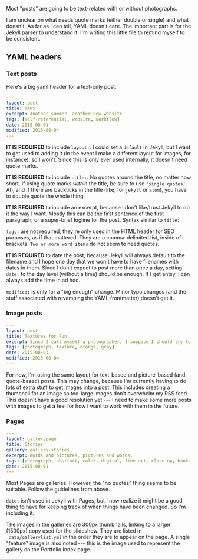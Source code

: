 Most "posts" are going to be text-related with or without photographs.

I am unclear on what needs quote marks (either double or single) and what doesn't. As far as I can tell, YAML doesn't care. The important part is for the Jekyll parser to understand it. I'm writing this little file to remind myself to be consistent.

## YAML headers

### Text posts

Here's a big yaml header for a text-only post:

~~~ yaml
---
layout: post
title: YANS
excerpt: Another summer, another new website
tags: [self-referential, website, workflow]
date: 2015-08-01
modified: 2015-08-04
---
~~~

**IT IS REQUIRED** to include `layout:`. I could set a `default` in Jekyll, but I want to get used to adding it (in the event I make a different layout for images, for instance), so I won't. Since this is only ever used internally, it doesn't need quote marks.

**IT IS REQUIRED** to include `title:`. No quotes around the title, no matter how short. If using quote marks *within* the title, be sure to use `'single quotes'`. Ah, and if there are backticks in the title (like, for `jekyll` or `atom`), you have to double quote the whole thing.

**IT IS REQUIRED** to include an excerpt, because I don't like/trust Jekyll to do it the way I want. Mostly this can be the first sentence of the first paragraph, or a super-brief logline for the post. Syntax similar to `title:`

`tags:` are not required, they're only used in the HTML header for SEO purposes, as if that mattered. They are a comma-delimited list, inside of brackets. `Two or more word items` do not seem to need quotes.

**IT IS REQUIRED** to date the post, because Jekyll will always default to the filename and I hope one day that we won't have to have filenames with dates in them.  Since I don't expect to post more than once a day, setting `date:` to the day level (without a time) should be enough. If I get antsy, I can always add the time in ad hoc.

`modified:` is only for a "big enough" change. Minor typo changes (and the stuff associated with revamping the YAML frontmatter) doesn't get it.



### Image posts

~~~ yaml
---
layout: post
title: Textures for Fun
excerpt: Since I call myself a photographer, I suppose I should try to include some images in my posts.
tags: [photograph, texture, orange, gray]
date: 2015-08-03
modified: 2015-08-04
---
~~~

For now, I'm using the same layout for text-based and picture-based (and quote-based) posts. This may change, because I'm currently having to do lots of extra stuff to get images into a post. This includes creating a thumbnail for an image so too-large images don't overwhelm my RSS feed. This doesn't have a good resolution yet --- I need to make some more posts with images to get a feel for how I want to work with them in the future.



### Pages

~~~ yaml
---
layout: gallerypage
title: Stories
gallery: gallery-stories
excerpt: Words and pictures, pictures and words.
tags: [photograph, abstract, color, digital, fine art, close up, books, stories]
date: 2015-08-01
---
~~~

Most Pages are galleries. However, the "no quotes" thing seems to be suitable. Follow the guidelines from above.

`date:` isn't used in Jekyll with Pages, but I now realize it might be a good thing to have for keeping track of when things have been changed. So I'm including it.

The images in the galleries are 300px thumbnails, linking to a larger (1500px) copy used for the slideshow. They are listed in `_data/gallerylist.yml` in the order they are to appear on the page. A single "feature" image is also noted --- this is the image used to represent the gallery on the Portfolio Index page.
